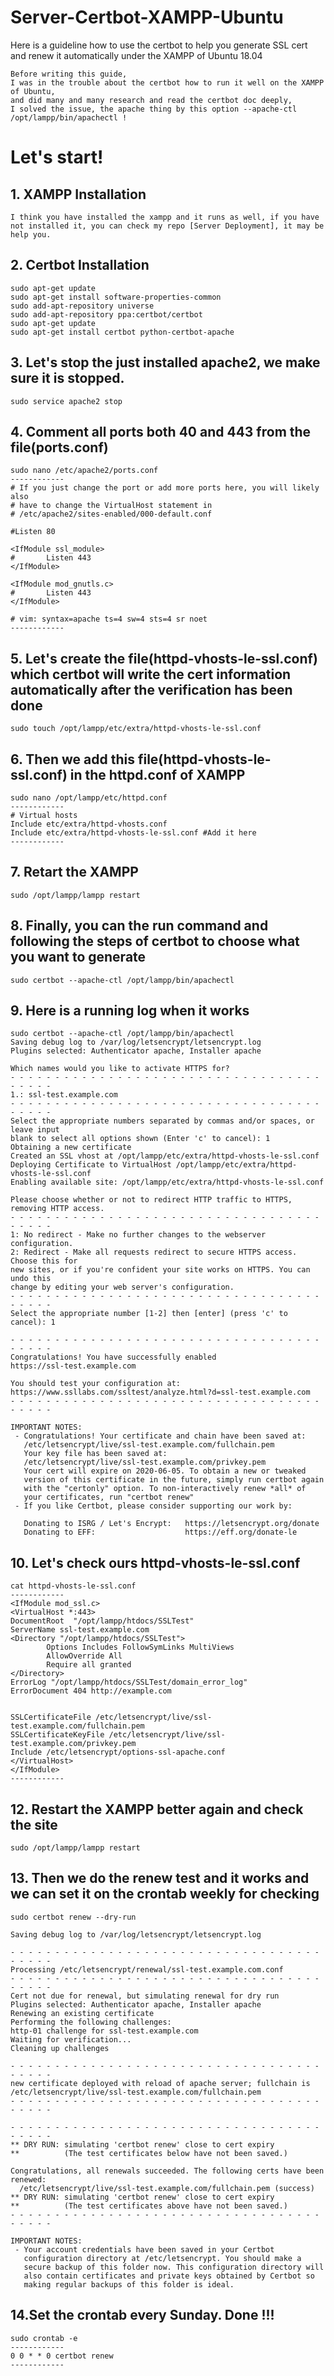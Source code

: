 # Server-Certbot-XAMPP-Ubuntu
Here is a guideline how to use the certbot to help you generate SSL cert and renew it automatically under the XAMPP of Ubuntu 18.04

```
Before writing this guide, 
I was in the trouble about the certbot how to run it well on the XAMPP of Ubuntu,
and did many and many research and read the certbot doc deeply,
I solved the issue, the apache thing by this option --apache-ctl /opt/lampp/bin/apachectl !
```

# Let's start!
## 1. XAMPP Installation
```
I think you have installed the xampp and it runs as well, if you have not installed it, you can check my repo [Server Deployment], it may be help you.
```

## 2. Certbot Installation
```
sudo apt-get update
sudo apt-get install software-properties-common
sudo add-apt-repository universe
sudo add-apt-repository ppa:certbot/certbot
sudo apt-get update
sudo apt-get install certbot python-certbot-apache
```

## 3. Let's stop the just installed apache2, we make sure it is stopped.
```
sudo service apache2 stop
```

## 4. Comment all ports both 40 and 443 from the file(ports.conf)
```
sudo nano /etc/apache2/ports.conf
------------
# If you just change the port or add more ports here, you will likely also
# have to change the VirtualHost statement in
# /etc/apache2/sites-enabled/000-default.conf

#Listen 80

<IfModule ssl_module>
#       Listen 443
</IfModule>

<IfModule mod_gnutls.c>
#       Listen 443
</IfModule>

# vim: syntax=apache ts=4 sw=4 sts=4 sr noet
------------
```

## 5. Let's create the file(httpd-vhosts-le-ssl.conf) which certbot will write the cert information automatically after the verification has been done
```
sudo touch /opt/lampp/etc/extra/httpd-vhosts-le-ssl.conf
```

## 6. Then we add this file(httpd-vhosts-le-ssl.conf) in the httpd.conf of XAMPP
```
sudo nano /opt/lampp/etc/httpd.conf
------------
# Virtual hosts
Include etc/extra/httpd-vhosts.conf
Include etc/extra/httpd-vhosts-le-ssl.conf #Add it here
------------
```
## 7. Retart the XAMPP
```
sudo /opt/lampp/lampp restart
```

## 8. Finally, you can the run command and following the steps of certbot to choose what you want to generate
```
sudo certbot --apache-ctl /opt/lampp/bin/apachectl
```

## 9. Here is a running log when it works
```
sudo certbot --apache-ctl /opt/lampp/bin/apachectl
Saving debug log to /var/log/letsencrypt/letsencrypt.log
Plugins selected: Authenticator apache, Installer apache

Which names would you like to activate HTTPS for?
- - - - - - - - - - - - - - - - - - - - - - - - - - - - - - - - - - - - - - - -
1.: ssl-test.example.com
- - - - - - - - - - - - - - - - - - - - - - - - - - - - - - - - - - - - - - - -
Select the appropriate numbers separated by commas and/or spaces, or leave input
blank to select all options shown (Enter 'c' to cancel): 1
Obtaining a new certificate
Created an SSL vhost at /opt/lampp/etc/extra/httpd-vhosts-le-ssl.conf
Deploying Certificate to VirtualHost /opt/lampp/etc/extra/httpd-vhosts-le-ssl.conf
Enabling available site: /opt/lampp/etc/extra/httpd-vhosts-le-ssl.conf

Please choose whether or not to redirect HTTP traffic to HTTPS, removing HTTP access.
- - - - - - - - - - - - - - - - - - - - - - - - - - - - - - - - - - - - - - - -
1: No redirect - Make no further changes to the webserver configuration.
2: Redirect - Make all requests redirect to secure HTTPS access. Choose this for
new sites, or if you're confident your site works on HTTPS. You can undo this
change by editing your web server's configuration.
- - - - - - - - - - - - - - - - - - - - - - - - - - - - - - - - - - - - - - - -
Select the appropriate number [1-2] then [enter] (press 'c' to cancel): 1

- - - - - - - - - - - - - - - - - - - - - - - - - - - - - - - - - - - - - - - -
Congratulations! You have successfully enabled
https://ssl-test.example.com

You should test your configuration at:
https://www.ssllabs.com/ssltest/analyze.html?d=ssl-test.example.com
- - - - - - - - - - - - - - - - - - - - - - - - - - - - - - - - - - - - - - - -

IMPORTANT NOTES:
 - Congratulations! Your certificate and chain have been saved at:
   /etc/letsencrypt/live/ssl-test.example.com/fullchain.pem
   Your key file has been saved at:
   /etc/letsencrypt/live/ssl-test.example.com/privkey.pem
   Your cert will expire on 2020-06-05. To obtain a new or tweaked
   version of this certificate in the future, simply run certbot again
   with the "certonly" option. To non-interactively renew *all* of
   your certificates, run "certbot renew"
 - If you like Certbot, please consider supporting our work by:

   Donating to ISRG / Let's Encrypt:   https://letsencrypt.org/donate
   Donating to EFF:                    https://eff.org/donate-le
```

## 10. Let's check ours httpd-vhosts-le-ssl.conf
```
cat httpd-vhosts-le-ssl.conf
------------
<IfModule mod_ssl.c>
<VirtualHost *:443>
DocumentRoot  "/opt/lampp/htdocs/SSLTest"
ServerName ssl-test.example.com
<Directory "/opt/lampp/htdocs/SSLTest">
        Options Includes FollowSymLinks MultiViews
        AllowOverride All
        Require all granted
</Directory>
ErrorLog "/opt/lampp/htdocs/SSLTest/domain_error_log"
ErrorDocument 404 http://example.com


SSLCertificateFile /etc/letsencrypt/live/ssl-test.example.com/fullchain.pem
SSLCertificateKeyFile /etc/letsencrypt/live/ssl-test.example.com/privkey.pem
Include /etc/letsencrypt/options-ssl-apache.conf
</VirtualHost>
</IfModule>
------------
```

## 12. Restart the XAMPP better again and check the site
```
sudo /opt/lampp/lampp restart
```

## 13. Then we do the renew test and it works and we can set it on the crontab weekly for checking
```
sudo certbot renew --dry-run

Saving debug log to /var/log/letsencrypt/letsencrypt.log

- - - - - - - - - - - - - - - - - - - - - - - - - - - - - - - - - - - - - - - -
Processing /etc/letsencrypt/renewal/ssl-test.example.com.conf
- - - - - - - - - - - - - - - - - - - - - - - - - - - - - - - - - - - - - - - -
Cert not due for renewal, but simulating renewal for dry run
Plugins selected: Authenticator apache, Installer apache
Renewing an existing certificate
Performing the following challenges:
http-01 challenge for ssl-test.example.com
Waiting for verification...
Cleaning up challenges

- - - - - - - - - - - - - - - - - - - - - - - - - - - - - - - - - - - - - - - -
new certificate deployed with reload of apache server; fullchain is
/etc/letsencrypt/live/ssl-test.example.com/fullchain.pem
- - - - - - - - - - - - - - - - - - - - - - - - - - - - - - - - - - - - - - - -

- - - - - - - - - - - - - - - - - - - - - - - - - - - - - - - - - - - - - - - -
** DRY RUN: simulating 'certbot renew' close to cert expiry
**          (The test certificates below have not been saved.)

Congratulations, all renewals succeeded. The following certs have been renewed:
  /etc/letsencrypt/live/ssl-test.example.com/fullchain.pem (success)
** DRY RUN: simulating 'certbot renew' close to cert expiry
**          (The test certificates above have not been saved.)
- - - - - - - - - - - - - - - - - - - - - - - - - - - - - - - - - - - - - - - -

IMPORTANT NOTES:
 - Your account credentials have been saved in your Certbot
   configuration directory at /etc/letsencrypt. You should make a
   secure backup of this folder now. This configuration directory will
   also contain certificates and private keys obtained by Certbot so
   making regular backups of this folder is ideal.
```

## 14.Set the crontab every Sunday. Done !!!
```
sudo crontab -e
------------
0 0 * * 0 certbot renew
------------
```
